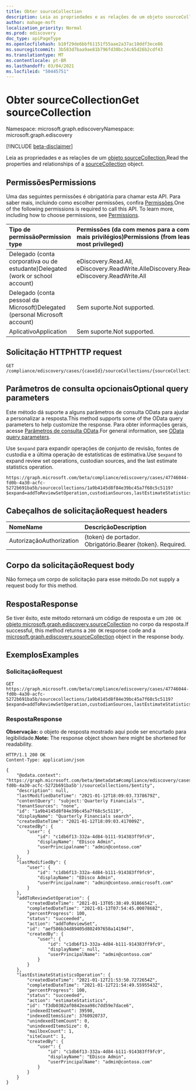 ```yaml
---
title: Obter sourceCollection
description: Leia as propriedades e as relações de um objeto sourceCollection.
author: mahage-msft
localization_priority: Normal
ms.prod: ediscovery
doc_type: apiPageType
ms.openlocfilehash: b10f29de6bbf61151f55aae2a37ac10ddf3ece86
ms.sourcegitcommit: 3b583d7baa9ae81b796fd30bc24c65d26b2cdf43
ms.translationtype: MT
ms.contentlocale: pt-BR
ms.lasthandoff: 03/04/2021
ms.locfileid: "50445751"
---
```

# <a name="get-sourcecollection"></a><span data-ttu-id="ad4c5-103">Obter sourceCollection</span><span class="sxs-lookup"><span data-stu-id="ad4c5-103">Get sourceCollection</span></span>

<span data-ttu-id="ad4c5-104">Namespace: microsoft.graph.ediscovery</span><span class="sxs-lookup"><span data-stu-id="ad4c5-104">Namespace: microsoft.graph.ediscovery</span></span>

[!INCLUDE [beta-disclaimer](../../includes/beta-disclaimer.md)]

<span data-ttu-id="ad4c5-105">Leia as propriedades e as relações de um [objeto sourceCollection.](../resources/ediscovery-sourcecollection.md)</span><span class="sxs-lookup"><span data-stu-id="ad4c5-105">Read the properties and relationships of a [sourceCollection](../resources/ediscovery-sourcecollection.md) object.</span></span>

## <a name="permissions"></a><span data-ttu-id="ad4c5-106">Permissões</span><span class="sxs-lookup"><span data-stu-id="ad4c5-106">Permissions</span></span>

<span data-ttu-id="ad4c5-p101">Uma das seguintes permissões é obrigatória para chamar esta API. Para saber mais, incluindo como escolher permissões, confira [Permissões](/graph/permissions-reference).</span><span class="sxs-lookup"><span data-stu-id="ad4c5-p101">One of the following permissions is required to call this API. To learn more, including how to choose permissions, see [Permissions](/graph/permissions-reference).</span></span>

|<span data-ttu-id="ad4c5-109">Tipo de permissão</span><span class="sxs-lookup"><span data-stu-id="ad4c5-109">Permission type</span></span>|<span data-ttu-id="ad4c5-110">Permissões (da com menos para a com mais privilégios)</span><span class="sxs-lookup"><span data-stu-id="ad4c5-110">Permissions (from least to most privileged)</span></span>|
|:---|:---|
|<span data-ttu-id="ad4c5-111">Delegado (conta corporativa ou de estudante)</span><span class="sxs-lookup"><span data-stu-id="ad4c5-111">Delegated (work or school account)</span></span>|<span data-ttu-id="ad4c5-112">eDiscovery.Read.All, eDiscovery.ReadWrite.All</span><span class="sxs-lookup"><span data-stu-id="ad4c5-112">eDiscovery.Read.All, eDiscovery.ReadWrite.All</span></span>|
|<span data-ttu-id="ad4c5-113">Delegado (conta pessoal da Microsoft)</span><span class="sxs-lookup"><span data-stu-id="ad4c5-113">Delegated (personal Microsoft account)</span></span>|<span data-ttu-id="ad4c5-114">Sem suporte.</span><span class="sxs-lookup"><span data-stu-id="ad4c5-114">Not supported.</span></span>|
|<span data-ttu-id="ad4c5-115">Aplicativo</span><span class="sxs-lookup"><span data-stu-id="ad4c5-115">Application</span></span>|<span data-ttu-id="ad4c5-116">Sem suporte.</span><span class="sxs-lookup"><span data-stu-id="ad4c5-116">Not supported.</span></span>|

## <a name="http-request"></a><span data-ttu-id="ad4c5-117">Solicitação HTTP</span><span class="sxs-lookup"><span data-stu-id="ad4c5-117">HTTP request</span></span>

<!-- {
  "blockType": "ignored"
}
-->

``` http
GET /compliance/ediscovery/cases/{caseId}/sourceCollections/{sourceCollectionId}
```

## <a name="optional-query-parameters"></a><span data-ttu-id="ad4c5-118">Parâmetros de consulta opcionais</span><span class="sxs-lookup"><span data-stu-id="ad4c5-118">Optional query parameters</span></span>

<span data-ttu-id="ad4c5-119">Este método dá suporte a alguns parâmetros de consulta OData para ajudar a personalizar a resposta.</span><span class="sxs-lookup"><span data-stu-id="ad4c5-119">This method supports some of the OData query parameters to help customize the response.</span></span> <span data-ttu-id="ad4c5-120">Para obter informações gerais, acesse [Parâmetros de consulta OData](/graph/query-parameters).</span><span class="sxs-lookup"><span data-stu-id="ad4c5-120">For general information, see [OData query parameters](/graph/query-parameters).</span></span>

<span data-ttu-id="ad4c5-121">Use `$expand` para expandir operações de conjunto de revisão, fontes de custodia e a última operação de estatísticas de estimativa.</span><span class="sxs-lookup"><span data-stu-id="ad4c5-121">Use `$expand` to expand review set operations, custodian sources, and the last estimate statistics operation.</span></span>

```http
https://graph.microsoft.com/beta/compliance/ediscovery/cases/47746044-fd0b-4a30-acfc-5272b691ba5b/sourcecollections/1a9b4145d8f84e39bc45a7f68c5c5119?$expand=addToReviewSetOperation,custodianSources,lastEstimateStatisticsOperation
```

## <a name="request-headers"></a><span data-ttu-id="ad4c5-122">Cabeçalhos de solicitação</span><span class="sxs-lookup"><span data-stu-id="ad4c5-122">Request headers</span></span>

|<span data-ttu-id="ad4c5-123">Nome</span><span class="sxs-lookup"><span data-stu-id="ad4c5-123">Name</span></span>|<span data-ttu-id="ad4c5-124">Descrição</span><span class="sxs-lookup"><span data-stu-id="ad4c5-124">Description</span></span>|
|:---|:---|
|<span data-ttu-id="ad4c5-125">Autorização</span><span class="sxs-lookup"><span data-stu-id="ad4c5-125">Authorization</span></span>|<span data-ttu-id="ad4c5-p103">{token} de portador. Obrigatório.</span><span class="sxs-lookup"><span data-stu-id="ad4c5-p103">Bearer {token}. Required.</span></span>|

## <a name="request-body"></a><span data-ttu-id="ad4c5-128">Corpo da solicitação</span><span class="sxs-lookup"><span data-stu-id="ad4c5-128">Request body</span></span>

<span data-ttu-id="ad4c5-129">Não forneça um corpo de solicitação para esse método.</span><span class="sxs-lookup"><span data-stu-id="ad4c5-129">Do not supply a request body for this method.</span></span>

## <a name="response"></a><span data-ttu-id="ad4c5-130">Resposta</span><span class="sxs-lookup"><span data-stu-id="ad4c5-130">Response</span></span>

<span data-ttu-id="ad4c5-131">Se tiver êxito, este método retornará um código de resposta e um `200 OK` [objeto microsoft.graph.ediscovery.sourceCollection](../resources/ediscovery-sourcecollection.md) no corpo da resposta.</span><span class="sxs-lookup"><span data-stu-id="ad4c5-131">If successful, this method returns a `200 OK` response code and a [microsoft.graph.ediscovery.sourceCollection](../resources/ediscovery-sourcecollection.md) object in the response body.</span></span>

## <a name="examples"></a><span data-ttu-id="ad4c5-132">Exemplos</span><span class="sxs-lookup"><span data-stu-id="ad4c5-132">Examples</span></span>

### <a name="request"></a><span data-ttu-id="ad4c5-133">Solicitação</span><span class="sxs-lookup"><span data-stu-id="ad4c5-133">Request</span></span>

<!-- {
  "blockType": "request",
  "name": "get_sourcecollection"
}
-->

``` http
GET https://graph.microsoft.com/beta/compliance/ediscovery/cases/47746044-fd0b-4a30-acfc-5272b691ba5b/sourcecollections/1a9b4145d8f84e39bc45a7f68c5c5119?$expand=addToReviewSetOperation,custodianSources,lastEstimateStatisticsOperation
```

### <a name="response"></a><span data-ttu-id="ad4c5-134">Resposta</span><span class="sxs-lookup"><span data-stu-id="ad4c5-134">Response</span></span>

<span data-ttu-id="ad4c5-135">**Observação:** o objeto de resposta mostrado aqui pode ser encurtado para legibilidade.</span><span class="sxs-lookup"><span data-stu-id="ad4c5-135">**Note:** The response object shown here might be shortened for readability.</span></span>
<!-- {
  "blockType": "response",
  "truncated": true,
  "@odata.type": "microsoft.graph.ediscovery.sourceCollection"
}
-->

``` http
HTTP/1.1 200 OK
Content-Type: application/json

{
    "@odata.context": "https://graph.microsoft.com/beta/$metadata#compliance/ediscovery/cases('47746044-fd0b-4a30-acfc-5272b691ba5b')/sourceCollections/$entity",
    "description": null,
    "lastModifiedDateTime": "2021-01-12T18:09:03.7378679Z",
    "contentQuery": "subject:'Quarterly Financials'",
    "tenantSources": "none",
    "id": "1a9b4145d8f84e39bc45a7f68c5c5119",
    "displayName": "Quarterly Financials search",
    "createdDateTime": "2021-01-12T18:09:03.417009Z",
    "createdBy": {
        "user": {
            "id": "c1db6f13-332a-4d84-b111-914383ff9fc9",
            "displayName": "EDisco Admin",
            "userPrincipalname": "admin@contoso.com"
        }
    },
    "lastModifiedBy": {
        "user": {
            "id": "c1db6f13-332a-4d84-b111-914383ff9fc9",
            "displayName": "EDisco Admin",
            "userPrincipalname": "admin@contoso.onmicrosoft.com"
        }
    },
    "addToReviewSetOperation": {
        "createdDateTime": "2021-01-13T05:38:49.9186654Z",
        "completedDateTime": "2021-01-13T07:54:45.0007868Z",
        "percentProgress": 100,
        "status": "succeeded",
        "action": "addToReviewSet",
        "id": "aef586b34d89405d802497658a14194f",
        "createdBy": {
            "user": {
                "id": "c1db6f13-332a-4d84-b111-914383ff9fc9",
                "displayName": null,
                "userPrincipalName": "admin@contoso.com"
            }
        }
    },
    "lastEstimateStatisticsOperation": {
        "createdDateTime": "2021-01-12T21:53:50.7272654Z",
        "completedDateTime": "2021-01-12T21:54:49.5595543Z",
        "percentProgress": 100,
        "status": "succeeded",
        "action": "estimateStatistics",
        "id": "f3db0382af0842eaa98c7dd59e7dace6",
        "indexedItemCount": 39598,
        "indexedItemsSize": 3760920737,
        "unindexedItemCount": 0,
        "unindexedItemsSize": 0,
        "mailboxCount": 1,
        "siteCount": 1,
        "createdBy": {
            "user": {
                "id": "c1db6f13-332a-4d84-b111-914383ff9fc9",
                "displayName": "EDisco Admin",
                "userPrincipalName": "admin@contoso.com"
            }
        }
    }
}
```
